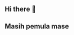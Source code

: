 ## Hi there 👋
## Masih pemula mase
<!--
**JSOswaldo/JSOswaldo** is a ✨ _special_ ✨ repository because its `README.md` (this file) appears on your GitHub profile.


